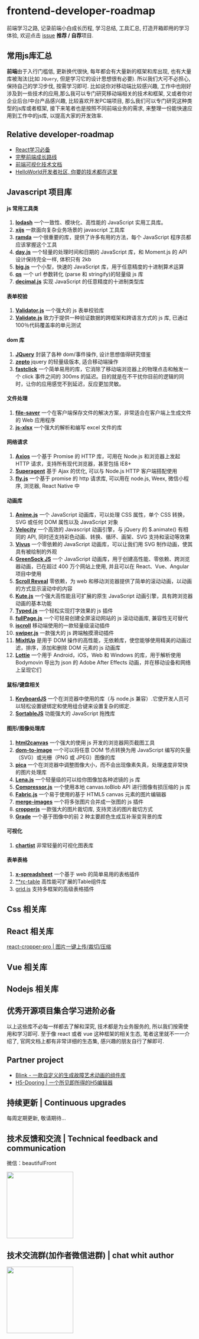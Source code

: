 # frontend-developer-roadmap
前端学习之路, 记录前端小白成长历程, 学习总结, 工具汇总, 打造开箱即用的学习体验, 欢迎点击 [issue](https://github.com/MrXujiang/frontend-developer-roadmap/issues) **推荐 / 自荐**项目.

## 常用js库汇总

**前端**由于入行门槛低, 更新换代很快, 每年都会有大量新的框架和库出现, 也有大量库被淘汰(比如 `JQuery`, 但是学习它的设计思想很有必要). 所以我们大可不必担心, 保持自己的学习步伐, 按需学习即可. 比如说你对移动端比较感兴趣, 工作中也刚好涉及到一些技术的应用,那么我可以专门研究移动端相关的技术和框架, 又或者你对企业后台/中台产品感兴趣, 比较喜欢开发PC端项目, 那么我们可以专门研究这种类型的js库或者框架, 接下来笔者也是按照不同前端业务的需求, 来整理一份能快速应用到工作中的js库, 以提高大家的开发效率. 

## Relative developer-roadmap
* [React学习必备](https://github.com/MrXujiang/frontend-developer-roadmap/blob/main/React.md)
* [完整前端成长路线](http://h5.dooring.cn/blog/guides/afrontend)
* [前端可视化技术文档](http://h5.dooring.cn/docz)
* [HelloWorld开发者社区, 你要的技术都在这里](https://https://www.helloworld.net)

## Javascript 项目库

#### js 常用工具类

1. [**lodash**](https://www.lodashjs.com/) 一个一致性、模块化、高性能的 JavaScript 实用工具库。
2. [**xijs**](http://h5.dooring.cn/xijs/) 一款面向复杂业务场景的 javascript 工具库
3. [**ramda**](https://ramda.cn/docs/) 一个很重要的库，提供了许多有用的方法，每个 JavaScript 程序员都应该掌握这个工具
4. [**day.js**](https://dayjs.gitee.io/zh-CN/) 一个轻量的处理时间和日期的 JavaScript 库，和 Moment.js 的 API 设计保持完全一样, 体积只有 2kb
5. [**big.js**](https://github.com/MikeMcl/big.js/) 一个小型，快速的 JavaScript 库，用于任意精度的十进制算术运算
6. [**qs**](https://github.com/ljharb/qs) 一个 url 参数转化 (parse 和 stringify)的轻量级 js 库
7. [**decimal.js**](https://github.com/MikeMcl/decimal.js/) 实现 JavaScript 的任意精度的十进制类型库

#### 表单校验

1. [**Validator.js**](https://github.com/validatorjs/validator.js) 一个强大的 js 表单校验库
2. [**Validate.js**](https://github.com/ansman/validate.js) 致力于提供一种验证数据的跨框架和跨语言方式的 js 库, 已通过 100％代码覆盖率的单元测试

#### dom 库

1. [**JQuery**](https://jquery.com/) 封装了各种 dom/事件操作, 设计思想值得研究借鉴
2. [**zepto**](https://zeptojs.bootcss.com/) jquery 的轻量级版本, 适合移动端操作
3. [**fastclick**](https://github.com/ftlabs/fastclick) 一个简单易用的库，它消除了移动端浏览器上的物理点击和触发一个 click 事件之间的 300ms 的延迟。目的就是在不干扰你目前的逻辑的同时，让你的应用感觉不到延迟，反应更加灵敏。

#### 文件处理

1. [**file-saver**](https://www.npmjs.com/package/file-saver) 一个在客户端保存文件的解决方案，非常适合在客户端上生成文件的 Web 应用程序
2. [**js-xlsx**](https://www.npmjs.com/package/js-xlsx) 一个强大的解析和编写 excel 文件的库

#### 网络请求

1. [**Axios**](https://github.com/axios/axios) 一个基于 Promise 的 HTTP 库，可用在 Node.js 和浏览器上发起 HTTP 请求，支持所有现代浏览器，甚至包括 IE8+
2. [**Superagent**](https://github.com/visionmedia/superagent) 基于 Ajax 的优化, 可以与 Node.js HTTP 客户端搭配使用
3. [**fly.js**](https://github.com/wendux/fly) 一个基于 promise 的 http 请求库, 可以用在 node.js, Weex, 微信小程序, 浏览器, React Native 中

#### 动画库

1. [**Anime.js**](https://github.com/juliangarnier/anime) 一个 JavaScript 动画库，可以处理 CSS 属性，单个 CSS 转换，SVG 或任何 DOM 属性以及 JavaScript 对象
2. [**Velocity**](https://github.com/julianshapiro/velocity) 一个高效的 Javascript 动画引擎，与 jQuery 的 $.animate() 有相同的 API, 同时还支持彩色动画、转换、循环、画架、SVG 支持和滚动等效果
3. [**Vivus**](https://github.com/maxwellito/vivus) 一个零依赖的 JavaScript 动画库，可以让我们用 SVG 制作动画，使其具有被绘制的外观
4. [**GreenSock JS**](https://github.com/greensock/GSAP) 一个 JavaScript 动画库，用于创建高性能、零依赖、跨浏览器动画，已在超过 400 万个网站上使用, 并且可以在 React、Vue、Angular 项目中使用
5. [**Scroll Reveal**](https://github.com/jlmakes/scrollreveal) 零依赖，为 web 和移动浏览器提供了简单的滚动动画，以动画的方式显示滚动中的内容
6. [**Kute.js**](https://github.com/thednp/kute.js/) 一个强大高性能且可扩展的原生 JavaScript 动画引擎，具有跨浏览器动画的基本功能
7. [**Typed.js**](https://github.com/mattboldt/typed.js/) 一个轻松实现打字效果的 js 插件
8. [**fullPage.js**](https://github.com/alvarotrigo/fullPage.js/) 一个可轻易创建全屏滚动网站的 js 滚动动画库, 兼容性无可替代
9. [**iscroll**](https://github.com/cubiq/iscroll) 移动端使用的一款轻量级滚动插件
10. [**swiper.js**](https://www.swiper.com.cn/api/index.html) 一款强大的 js 跨端触摸滑动插件
11. [**MixItUp**](https://github.com/patrickkunka/mixitup) 是用于 DOM 操作的高性能，无依赖库，使您能够使用精美的动画过滤，排序，添加和删除 DOM 元素的 js 动画库
12. [**Lottie**](https://github.com/airbnb/lottie-web) 一个用于 Android，iOS，Web 和 Windows 的库，用于解析使用 Bodymovin 导出为 json 的 Adobe After Effects 动画，并在移动设备和网络上呈现它们

#### 鼠标/键盘相关

1. [**KeyboardJS**](https://github.com/RobertWHurst/KeyboardJS) 一个在浏览器中使用的库（与 node.js 兼容）.它使开发人员可以轻松设置键绑定和使用组合键来设置复杂的绑定.
2. [**SortableJS**](https://github.com/SortableJS/) 功能强大的 JavaScript 拖拽库

#### 图形/图像处理库

1. [**html2canvas**](https://github.com/niklasvh/html2canvas) 一个强大的使用 js 开发的浏览器网页截图工具
2. [**dom-to-image**](https://github.com/tsayen/dom-to-image) 一个可以将任意 DOM 节点转换为用 JavaScript 编写的矢量（SVG）或光栅（PNG 或 JPEG）图像的库
3. [**pica**](https://github.com/nodeca/pica) 一个在浏览器中调整图像大小，而不会出现像素失真，处理速度非常快的图片处理库
4. [**Lena.js**](https://github.com/davidsonfellipe/lena.js/) 一个轻量级的可以给你图像加各种滤镜的 js 库
5. [**Compressor.js**](https://github.com/fengyuanchen/compressorjs) 一个使用本地 canvas.toBlob API 进行图像有损压缩的 js 库
6. [**Fabric.js**](https://github.com/fabricjs) 一个易于使用的基于 HTML5 canvas 元素的图片编辑器
7. [**merge-images**](https://github.com/MarcGodard/merge-images-v2) 一个将多张图片合并成一张图的 js 插件
8. [**cropperjs**](https://github.com/fengyuanchen/cropperjs) 一款强大的图片裁切库, 支持灵活的图片裁切方式
9. [**Grade**](https://github.com/benhowdle89/grade) 一个基于图像中的前 2 种主要颜色生成互补渐变背景的库

#### 可视化
1. [**chartist**](https://gionkunz.github.io/chartist-js/api-documentation.html) 非常轻量的可视化图表库

#### 表单表格

1. [**x-spreadsheet**](https://github.com/myliang/x-spreadsheet) 一个基于 web 的简单易用的表格插件
2. [**rc-table](https://www.npmjs.com/package/rc-table) 高性能可扩展的Table组件库
3. [grid.js](https://gridjs.io/docs/examples/stock-market) 支持多框架的高级表格插件

## Css 相关库

## React 相关库

[react-cropper-pro | 图片一键上传/裁切/压缩](https://github.com/MrXujiang/react-cropper-pro)

## Vue 相关库

## Nodejs 相关库

## 优秀开源项目集合<Badge>学习进阶必备</Badge>


以上这些库不必每一样都去了解和深究, 技术都是为业务服务的, 所以我们按需使用和学习即可. 至于像 react 或者 vue 这种框架的相关生态, 笔者这里就不一一介绍了, 官网文档上都有非常详细的生态集, 感兴趣的朋友自行了解即可.

## Partner project
* [Blink - 一款自定义的生成故障艺术动画的组件库](https://github.com/MrXujiang/blink)
* [H5-Dooring | 一个所见即所得的H5编辑器](https://github.com/MrXujiang/h5-Dooring)


## 持续更新 | Continuous upgrades
每周定期更新, 敬请期待...

## 技术反馈和交流 | Technical feedback and communication
微信：beautifulFront


<img src="http://cdn.dooring.cn/dr/qtqd_code.png" width="180px" />

## 技术交流群(加作者微信进群) | chat whit author
<img src="http://cdn.dooring.cn/dr/lowcode.jpeg" width="180px" />
